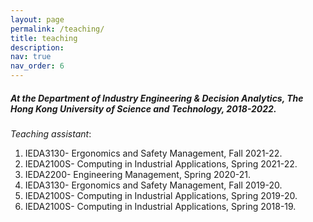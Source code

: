 ```yaml
---
layout: page
permalink: /teaching/
title: teaching
description:
nav: true
nav_order: 6
---
```


##### At the Department of Industry Engineering & Decision Analytics, The Hong Kong University of Science and Technology, 2018-2022.
_Teaching assistant_:
1. IEDA3130- Ergonomics and Safety Management, Fall 2021-22.
2. IEDA2100S- Computing in Industrial Applications, Spring 2021-22.
3. IEDA2200- Engineering Management, Spring 2020-21.
4. IEDA3130- Ergonomics and Safety Management, Fall 2019-20.
5. IEDA2100S- Computing in Industrial Applications, Spring 2019-20.
6. IEDA2100S- Computing in Industrial Applications, Spring 2018-19.
